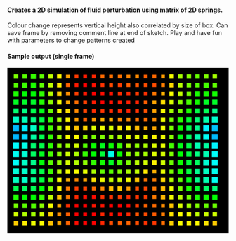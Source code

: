 #### Creates a 2D simulation of fluid perturbation using matrix of 2D springs. 

Colour change represents vertical height also correlated by size of box.
Can save frame by removing comment line at end of sketch. 
Play and have fun with parameters to change patterns created

#### Sample output (single frame)
![alt text](https://raw.githubusercontent.com/robintwhite/Processing/master/2DSpring/2DSpring2_0312.png)
